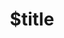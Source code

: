 ---
title: $title
second_title: Aspose.3D for .NET API Referansı
description: $description
type: docs
weight: $weight
url: /tr/net/$ref/
---